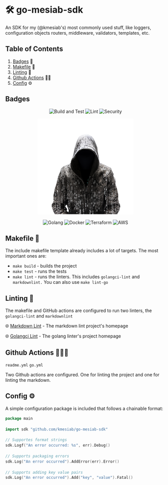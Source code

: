 # 🛠️ go-mesiab-sdk

An SDK for my (@kmesiab's) most commonly used stuff, like loggers,
configuration objects routers, middleware, validators, templates, etc.

## Table of Contents

1. [Badges](#badges) 📛
2. [Makefile](#makefile-) 🚀
3. [Linting](#linting-)  🧹
4. [Github Actions](#github-actions-) 👷🏼‍ <!-- markdownlint-disable-line MD051 --><!-- markdownlint-disable-line MD013 -->
5. [Config](#config-) ⚙️ <!-- markdownlint-disable-line MD051 -->

## Badges

<div align="center"><!-- markdownlint-disable-line MD033 -->

![Build and Test](https://github.com/kmesiab/go-mesiab-sdk/actions/workflows/go.yml/badge.svg)
![Lint](https://github.com/kmesiab/go-mesiab-sdk/actions/workflows/lint.yml/badge.svg)
![Security](https://github.com/kmesiab/go-mesiab-sdk/actions/workflows/sec.yml/badge.svg)

![Logo](./assets/logo-transparent-small.png)

![Golang](https://img.shields.io/badge/Go-00add8.svg?labelColor=171e21&style=for-the-badge&logo=go)
![Docker](https://img.shields.io/badge/docker-%230db7ed.svg?style=for-the-badge&logo=docker&logoColor=white)
![Terraform](https://img.shields.io/badge/terraform-%235835CC.svg?style=for-the-badge&logo=terraform&logoColor=white)
![AWS](https://img.shields.io/badge/AWS-%23FF9900.svg?style=for-the-badge&logo=amazon-aws&logoColor=white)

</div>

## Makefile 🚀

The include makefile template already includes a lot of
targets. The most important ones are:

- `make build` - builds the project
- `make test` - runs the tests
- `make lint` - runs the linters. This includes `golangci-lint` and
`markdownlint.` You can also use `make lint-go`

## Linting 🧹

The makefile and GitHub actions are configured to run two linters,
the `golangci-lint` and `markdownlint`

🌐 [Markdown Lint](https://github.com/DavidAnson/markdownlint) -
The markdown lint project's homepage

🌐 [Golangci Lint](https://github.com/golangci/golangci-lint) -
The golang linter's project homepage

## Github Actions 👷🏼‍♂️

`readme.yml`
`go.yml`

Two Github actions are configured. One for linting the project and one
for linting the markdown.

## Config ⚙️

A simple configuration package is included that follows a chainable format:

```go
package main

import sdk "github.com/kmesiab/go-mesiab-sdk"

// Supportes format strings
sdk.Logf("An error occurred: %s", err).Debug()

// Supports packaging errors
sdk.Log("An error occurred").AddError(err).Error()

// Supports adding key value pairs
sdk.Log("An error occurred").Add("key", "value").Fatal()
```
